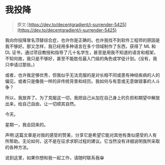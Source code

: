 # 我投降

> 原文:[https://dev.to/decentgradient/i-surrender-5425](https://dev.to/decentgradient/i-surrender-5425)

我向你投降冒名顶替综合症，也许你是正确的。也许我找不到软件工程师的原因是我不够好。那又怎样，我已经用多种语言在多个领域制作了东西，获得了 ML 和 DL 证书，通过项目教授和指导了几十名学生，甚至是用我不知道的语言和框架，不知何故，我只是不够好，甚至不能胜任最入门级的角色或学徒计划。(没有，我只申请过那些。)

或者，也许我足够优秀，但我似乎无法克服的是对长相不同或患有神经疾病的人的偏见，或者只是像我一样的非传统背景和经历。我如何与有意或无意做错事的人斗争？

所以，我放弃了。为了克服这一切，我把自己从加在自己身上的负担和期望中解放出来，给自己自由，让一切顺其自然。

今天。

星期一，我会回来的。

声明:这篇文章是对我的感受的赞美，分享它是希望它能对其他有类似感受的人有所帮助。无论如何，这不是在征求求职过程的建议。它当然没有详细说明我所采取的各种方法。

说到这里，如果你想和我一起工作，请随时联系我😁